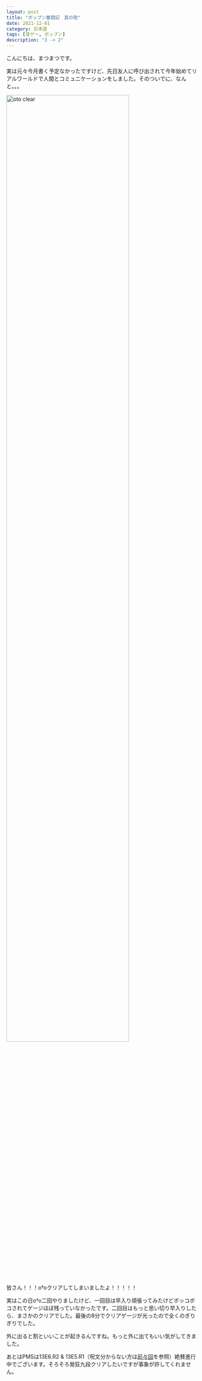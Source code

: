 ```yaml
---
layout: post
title: "ポップン奮闘記　其の陸"
date: 2021-12-01
category: 日本語
tags: [音ゲー, ポップン]
description: "3 -> 2"
---
```


こんにちは、まつまつです。

実は元々今月書く予定なかったですけど、先日友人に呼び出されて今年始めてリアルワールドで人間とコミュニケーションをしました。そのついでに、なんと。。。

<img style="width: 80%" src="{{ site.url }}/assets/2021-12-01/oto.jpg" alt="oto clear">

皆さん！！！o†oクリアしてしまいましたよ！！！！！

実はこの日o†o二回やりましたけど、一回目は早入り頑張ってみたけどボッコボコされてゲージほぼ残っていなかったです。二回目はもっと思い切り早入りしたら、まさかのクリアでした。最後の8分でクリアゲージが光ったので全くのぎりぎりでした。

外に出ると割といいことが起きるんですね。もっと外に出てもいい気がしてきました。

あとはPMSは13E6.R2 & 13E5.R1（呪文分からない方は[前々回](/blog/2021/09/30/popn-04.html)を参照）絶賛進行中でございます。そろそろ発狂九段クリアしたいですが事象が許してくれません。
